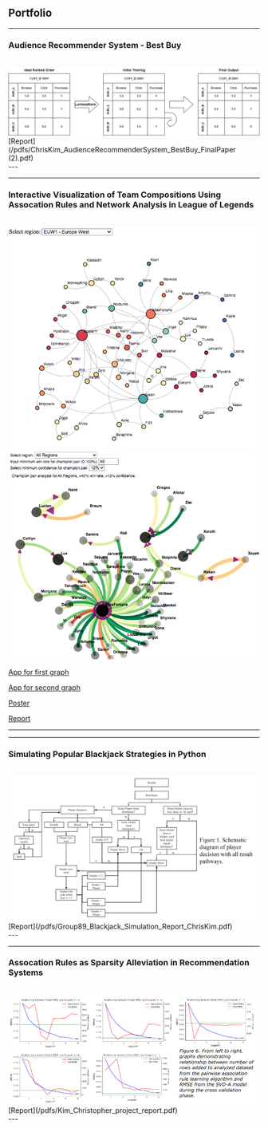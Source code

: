 ## Portfolio

---
### Audience Recommender System - Best Buy
<br>
<img src = "images/penalize_1.png?raw=true"><br>
[Report](/pdfs/ChrisKim_AudienceRecommenderSystem_BestBuy_FinalPaper (2).pdf)<br>
---

---

### Interactive Visualization of Team Compositions Using Assocation Rules and Network Analysis in League of Legends
<br>
<img src="images/euw_graph2.png?raw=true"/><br>
<img src="images/conf_graph1.png?raw=true"/><br>

[App for first graph](https://cdaekim.github.io/graph1)<br>

[App for second graph](https://cdaekim.github.io/graph2)<br>

[Poster](/pdfs/team139poster.pdf)<br>

[Report](/pdfs/team139report.pdf)<br>

---





---
### Simulating Popular Blackjack Strategies in Python
<br>
<img src = "images/blackjack.PNG?raw=true"><br>
[Report](/pdfs/Group89_Blackjack_Simulation_Report_ChrisKim.pdf)<br>
---

---
### Assocation Rules as Sparsity Alleviation in Recommendation Systems
<br>
<img src = "images/asc_rules_img.PNG?raw=true"><br>
[Report](/pdfs/Kim_Christopher_project_report.pdf)<br>
---
